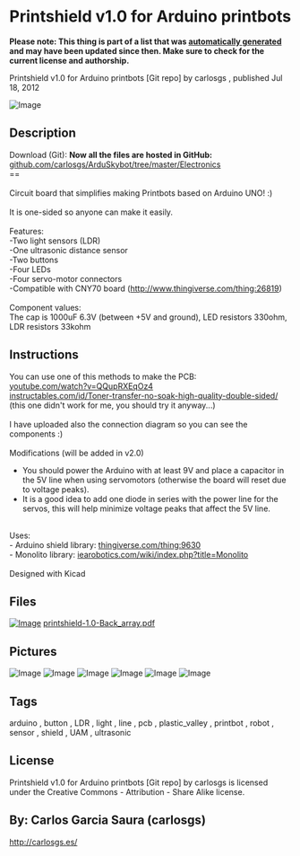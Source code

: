 Printshield v1.0 for Arduino printbots
===============
**Please note: This thing is part of a list that was [automatically generated](https://github.com/carlosgs/export-things) and may have been updated since then. Make sure to check for the current license and authorship.**  

Printshield v1.0 for Arduino printbots [Git repo]  by carlosgs , published Jul 18, 2012

![Image](img/Printshield_funcionando_display_large.jpg)

Description
--------
Download (Git): **Now all the files are hosted in GitHub:** <a href="https://github.com/carlosgs/ArduSkybot/tree/master/Electronics" target="_blank" rel="nofollow">github.com/carlosgs/ArduSkybot/tree/master/Electronics</a> <br />
==  <br />
<br />
Circuit board that simplifies making Printbots based on Arduino UNO! :)  <br />
<br />
It is one-sided so anyone can make it easily.  <br />
<br />
Features:  <br />
-Two light sensors (LDR)  <br />
-One ultrasonic distance sensor  <br />
-Two buttons  <br />
-Four LEDs  <br />
-Four servo-motor connectors  <br />
-Compatible with CNY70 board (http://www.thingiverse.com/thing:26819)  <br />
<br />
Component values:  <br />
The cap is 1000uF 6.3V (between +5V and ground), LED resistors 330ohm, LDR resistors 33kohm

Instructions
--------
You can use one of this methods to make the PCB:<br />
<a href="http://youtube.com/watch?v=QQupRXEqOz4" target="_blank" rel="nofollow">youtube.com/watch?v=QQupRXEqOz4</a><br />
<a href="http://instructables.com/id/Toner-transfer-no-soak-high-quality-double-sided/" target="_blank" rel="nofollow">instructables.com/id/Toner-transfer-no-soak-high-quality-double-sided/</a> (this one didn't work for me, you should try it anyway...)<br />
<br />
I have uploaded also the connection diagram so you can see the components :)<br />
<br />
Modifications (will be added in v2.0)<br />
- You should power the Arduino with at least 9V and place a capacitor in the 5V line when using servomotors (otherwise the board will reset due to voltage peaks).<br />
- It is a good idea to add one diode in series with the power line for the servos, this will help minimize voltage peaks that affect the 5V line.<br />
<br />
Uses:<br />
- Arduino shield library: <a href="http://www.thingiverse.com/thing:9630" target="_blank" rel="nofollow">thingiverse.com/thing:9630</a><br />
- Monolito library: <a href="http://www.iearobotics.com/wiki/index.php?title=Monolito" target="_blank" rel="nofollow">iearobotics.com/wiki/index.php?title=Monolito</a><br />
<br />
Designed with Kicad<br />

Files
--------
[![Image](img/Gears_preview_tinycard.jpg)](printshield-1.0-Back_array.pdf)
 [ printshield-1.0-Back_array.pdf](printshield-1.0-Back_array.pdf)  



Pictures
--------
![Image](img/Printshield_specs_eng_display_large.jpg)
![Image](img/soldaduras_placa_printshield_display_large.jpg)
![Image](img/Printshield_front-LDR_detail_no_ultrasonic_display_large.jpg)
![Image](img/Printshield_top-LDR_detail_no_ultrasonic_display_large.jpg)
![Image](img/Printshield_front-LDR_detail_with_ultrasonic_display_large.jpg)
![Image](img/Printshield_lateral-LDR_detail_with_ultrasonic_display_large.jpg)


Tags
--------
arduino , button , LDR , light , line , pcb , plastic_valley , printbot , robot , sensor , shield , UAM , ultrasonic  

  

License
--------
Printshield v1.0 for Arduino printbots [Git repo] by carlosgs is licensed under the Creative Commons - Attribution - Share Alike license.  



By: Carlos Garcia Saura (carlosgs)
--------
<http://carlosgs.es/>